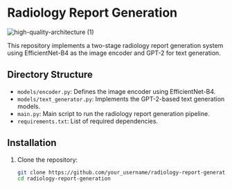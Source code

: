 # Radiology Report Generation
![high-quality-architecture (1)](https://github.com/user-attachments/assets/050ea73a-8458-4e40-bbfa-86418becaa45)

This repository implements a two-stage radiology report generation system using EfficientNet-B4 as the image encoder and GPT-2 for text generation.

## Directory Structure

- `models/encoder.py`: Defines the image encoder using EfficientNet-B4.
- `models/text_generator.py`: Implements the GPT-2-based text generation models.
- `main.py`: Main script to run the radiology report generation pipeline.
- `requirements.txt`: List of required dependencies.

## Installation

1. Clone the repository:
   ```bash
   git clone https://github.com/your_username/radiology-report-generation.git
   cd radiology-report-generation
   ```
